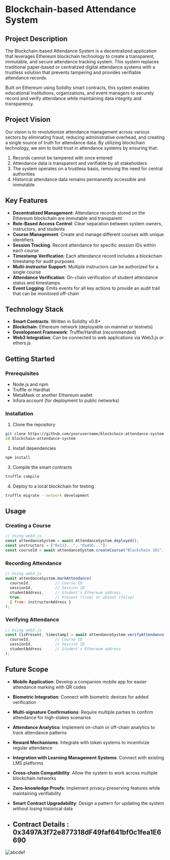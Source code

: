 # Blockchain-based Attendance System

## Project Description

The Blockchain-based Attendance System is a decentralized application that leverages Ethereum blockchain technology to create a transparent, immutable, and secure attendance tracking system. This system replaces traditional paper-based or centralized digital attendance systems with a trustless solution that prevents tampering and provides verifiable attendance records.

Built on Ethereum using Solidity smart contracts, this system enables educational institutions, organizations, and event managers to securely record and verify attendance while maintaining data integrity and transparency.

## Project Vision

Our vision is to revolutionize attendance management across various sectors by eliminating fraud, reducing administrative overhead, and creating a single source of truth for attendance data. By utilizing blockchain technology, we aim to build trust in attendance systems by ensuring that:

1. Records cannot be tampered with once entered
2. Attendance data is transparent and verifiable by all stakeholders
3. The system operates on a trustless basis, removing the need for central authorities
4. Historical attendance data remains permanently accessible and immutable

## Key Features

- **Decentralized Management**: Attendance records stored on the Ethereum blockchain are immutable and transparent
- **Role-Based Access Control**: Clear separation between system owners, instructors, and students
- **Course Management**: Create and manage different courses with unique identifiers
- **Session Tracking**: Record attendance for specific session IDs within each course
- **Timestamp Verification**: Each attendance record includes a blockchain timestamp for audit purposes
- **Multi-instructor Support**: Multiple instructors can be authorized for a single course
- **Attendance Verification**: On-chain verification of student attendance status and timestamps
- **Event Logging**: Emits events for all key actions to provide an audit trail that can be monitored off-chain

## Technology Stack

- **Smart Contracts**: Written in Solidity v0.8+
- **Blockchain**: Ethereum network (deployable on mainnet or testnets)
- **Development Framework**: Truffle/Hardhat (recommended)
- **Web3 Integration**: Can be connected to web applications via Web3.js or ethers.js

## Getting Started

### Prerequisites

- Node.js and npm
- Truffle or Hardhat
- MetaMask or another Ethereum wallet
- Infura account (for deployment to public networks)

### Installation

1. Clone the repository
```bash
git clone https://github.com/yourusername/blockchain-attendance-system.git
cd blockchain-attendance-system
```

2. Install dependencies
```bash
npm install
```

3. Compile the smart contracts
```bash
truffle compile
```

4. Deploy to a local blockchain for testing
```bash
truffle migrate --network development
```

## Usage

### Creating a Course

```javascript
// Using web3.js
const attendanceSystem = await AttendanceSystem.deployed();
const instructors = ["0x123...", "0x456..."];
const courseId = await attendanceSystem.createCourse("Blockchain 101", instructors, { from: ownerAddress });
```

### Recording Attendance

```javascript
// Using web3.js
await attendanceSystem.markAttendance(
  courseId,           // Course ID
  sessionId,          // Session ID
  studentAddress,     // Student's Ethereum address
  true,               // Present (true) or absent (false)
  { from: instructorAddress }
);
```

### Verifying Attendance

```javascript
// Using web3.js
const [isPresent, timestamp] = await attendanceSystem.verifyAttendance(
  courseId,           // Course ID
  sessionId,          // Session ID
  studentAddress      // Student's Ethereum address
);
```

## Future Scope

- **Mobile Application**: Develop a companion mobile app for easier attendance marking with QR codes
- **Biometric Integration**: Connect with biometric devices for added verification
- **Multi-signature Confirmations**: Require multiple parties to confirm attendance for high-stakes scenarios
- **Attendance Analytics**: Implement on-chain or off-chain analytics to track attendance patterns
- **Reward Mechanisms**: Integrate with token systems to incentivize regular attendance
- **Integration with Learning Management Systems**: Connect with existing LMS platforms
- **Cross-chain Compatibility**: Allow the system to work across multiple blockchain networks
- **Zero-knowledge Proofs**: Implement privacy-preserving features while maintaining verifiability
- **Smart Contract Upgradability**: Design a pattern for updating the system without losing historical data

- ## Contract Details : 0x3497A3f72e877318dF49faf641bf0c1fea1E6690
![abcdef](https://github.com/user-attachments/assets/8b999b98-0f9b-46e8-9099-5425bf5642c6)


